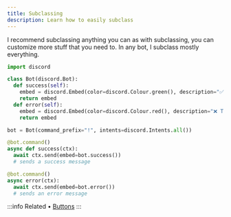 ```yaml
---
title: Subclassing
description: Learn how to easily subclass
---
```


I recommend subclassing anything you can as with subclassing, you can customize more stuff that you need to. In any bot, I subclass mostly everything.

```py title="Subclassing 'discord.Bot'"
import discord

class Bot(discord.Bot):
  def success(self):
    embed = discord.Embed(color=discord.Colour.green(), description="✅ Successfully executed command action!")
    return embed
  def error(self):
    embed = discord.Embed(color=discord.Colour.red(), description="❌ This command failed!")
    return embed

bot = Bot(command_prefix="!", intents=discord.Intents.all())

@bot.command()
async def success(ctx):
  await ctx.send(embed=bot.success())
  # sends a success message

@bot.command()
async error(ctx):
  await ctx.send(embed=bot.error())
  # sends an error message
```

:::info Related
• [Buttons](/discord-ui/buttons)
:::
